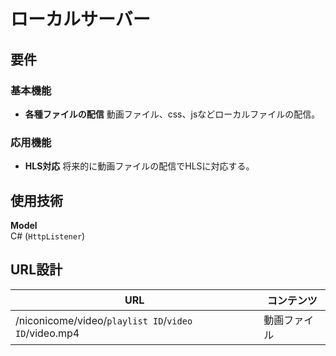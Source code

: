 # ローカルサーバー

## 要件
### 基本機能
- **各種ファイルの配信**
    動画ファイル、css、jsなどローカルファイルの配信。
### 応用機能
- **HLS対応**
    将来的に動画ファイルの配信でHLSに対応する。

## 使用技術
**Model**  
C# (```HttpListener```) 
## URL設計
URL | コンテンツ
-- | --
/niconicome/video/```playlist ID```/```video ID```/video.mp4 | 動画ファイル